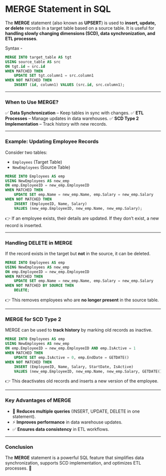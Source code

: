 # MERGE Statement in SQL

The **MERGE** statement (also known as **UPSERT**) is used to **insert, update, or delete** records in a target table based on a source table. It is useful for **handling slowly changing dimensions (SCD), data synchronization, and ETL processes**.

Syntax -
```sql
MERGE INTO target_table AS tgt
USING source_table AS src
ON tgt.id = src.id
WHEN MATCHED THEN
    UPDATE SET tgt.column1 = src.column1
WHEN NOT MATCHED THEN
    INSERT (id, column1) VALUES (src.id, src.column1);
```

---

### When to Use MERGE?
✅ **Data Synchronization** – Keep tables in sync with changes.
✅ **ETL Processes** – Manage updates in data warehouses.
✅ **SCD Type 2 Implementation** – Track history with new records.

---

### Example: Updating Employee Records

Consider two tables:
- `Employees` (Target Table)
- `NewEmployees` (Source Table)

```sql
MERGE INTO Employees AS emp
USING NewEmployees AS new_emp
ON emp.EmployeeID = new_emp.EmployeeID
WHEN MATCHED THEN
    UPDATE SET emp.Name = new_emp.Name, emp.Salary = new_emp.Salary
WHEN NOT MATCHED THEN
    INSERT (EmployeeID, Name, Salary)
    VALUES (new_emp.EmployeeID, new_emp.Name, new_emp.Salary);
```
👉 If an employee exists, their details are updated. If they don’t exist, a new record is inserted.

---

### Handling DELETE in MERGE
If the record exists in the target but **not** in the source, it can be deleted.

```sql
MERGE INTO Employees AS emp
USING NewEmployees AS new_emp
ON emp.EmployeeID = new_emp.EmployeeID
WHEN MATCHED THEN
    UPDATE SET emp.Name = new_emp.Name, emp.Salary = new_emp.Salary
WHEN NOT MATCHED BY SOURCE THEN
    DELETE;
```
👉 This removes employees who are **no longer present** in the source table.

---

### MERGE for SCD Type 2
MERGE can be used to **track history** by marking old records as inactive.

```sql
MERGE INTO Employees AS emp
USING NewEmployees AS new_emp
ON emp.EmployeeID = new_emp.EmployeeID AND emp.IsActive = 1
WHEN MATCHED THEN
    UPDATE SET emp.IsActive = 0, emp.EndDate = GETDATE()
WHEN NOT MATCHED THEN
    INSERT (EmployeeID, Name, Salary, StartDate, IsActive)
    VALUES (new_emp.EmployeeID, new_emp.Name, new_emp.Salary, GETDATE(), 1);
```
👉 This deactivates old records and inserts a new version of the employee.

---

### Key Advantages of MERGE
- 🚀 **Reduces multiple queries** (INSERT, UPDATE, DELETE in one statement).
- ⚡ **Improves performance** in data warehouse updates.
- ✅ **Ensures data consistency** in ETL workflows.

---

### Conclusion
The **MERGE** statement is a powerful SQL feature that simplifies data synchronization, supports SCD implementation, and optimizes ETL processes. 🚀
